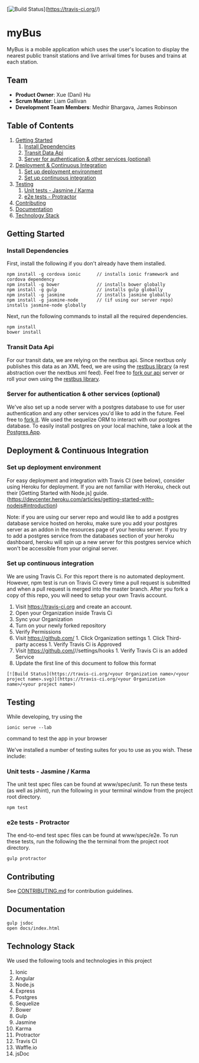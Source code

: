 [![Build Status](https://travis-ci.org/lackadaisicalFoxtrot/betterBus.svg)](https://travis-ci.org/<your Organization name>/<your project name>)

# myBus

MyBus is a mobile application which uses the user's location to display the nearest public transit stations and live 
arrival times for buses and trains at each station. 

## Team

  - __Product Owner__: Xue (Dani) Hu
  - __Scrum Master__: Liam Gallivan
  - __Development Team Members__: Medhir Bhargava, James Robinson

## Table of Contents

1. [Getting Started](#getting-started)
    1. [Install Dependencies](#install-dependencies)
    1. [Transit Data Api](#transit-data-api)
    1. [Server for authentication & other services (optional)](#server-for-authentication--other-services-optional)
1. [Deployment & Continuous Integration](#deployment--continuous-integration)
    1. [Set up deployment environment](#set-up-deployment-environment)
    1. [Set up continuous integration](#set-up-continuous-integration)
1. [Testing](#testing)
    1. [Unit tests - Jasmine / Karma](#unit-tests---jasmine--karma)
    1. [e2e tests - Protractor](#e2e-tests---protractor)
1. [Contributing](#contributing)
1. [Documentation](#documentation)
1. [Technology Stack](#technology-stack)

## Getting Started

### Install Dependencies

First, install the following if you don't already have them installed.

```
npm install -g cordova ionic      // installs ionic framework and cordova dependency
npm install -g bower              // installs bower globally
npm install -g gulp               // installs gulp globally
npm install -g jasmine            // installs jasmine globally
npm install -g jasmine-node       // (if using our server repo) installs jasmine-node globally
```

Next, run the following commands to install all the required dependencies.

```
npm install
bower install
```

### Transit Data Api

For our transit data, we are relying on the nextbus api. Since nextbus only publishes this data as an XML feed, we are
using the [restbus library](http://restbus.info/) (a rest abstraction over the nextbus xml feed). Feel free to [fork
our api](https://github.com/inverted-murmuration/api) server or roll your own using the 
[restbus library](http://restbus.info/). 

### Server for authentication & other services (optional)

We've also set up a node server with a postgres database to use for user authentication and any other services you'd 
like to add in the future. Feel free to [fork it](https://github.com/inverted-murmuration/server). We used the sequelize
ORM to interact with our postgres database. To easily install postgres on your local machine, take a look at the 
[Postgres App](http://postgresapp.com/).

## Deployment & Continuous Integration

### Set up deployment environment

For easy deployment and integration with Travis CI (see below), consider using Heroku for deployment. If you are not
familiar with Heroku, check out their [Getting Started with Node.js] guide.
(https://devcenter.heroku.com/articles/getting-started-with-nodejs#introduction)

Note: if you are using our server repo and would like to add a postgres database service hosted on heroku, make sure
you add your postgres server as an addon in the resources page of your heroku server. If you try to add a postgres
service from the databases section of your heroku dashboard, heroku will spin up a new server for this postgres service
which won't be accessible from your original server.

### Set up continuous integration

We are using Travis Ci. For this report there is no automated deployment. However, npm test is run on Travis Ci every time a pull request is submitted and when a pull request is merged into the master branch. After you fork a copy of this repo, you will need to setup your own Travis account. 

1. Visit https://travis-ci.org and create an account.
1. Open your Organization inside Travis Ci
  1. Sync your Organization
  1. Turn on your newly forked repository
1. Verify Permissions 
  1. Visit https://github.com/<your Organization name>
    1. Click Organization settings
    1. Click Third-party access
    1. Verify Travis Ci is Approved
  1. Visit https://github.com/<your Organization name>/<your project name>/settings/hooks
    1. Verify Travis Ci is an added Service
1. Update the first line of this document to follow this format

```
[![Build Status](https://travis-ci.org/<your Organization name>/<your project name>.svg)](https://travis-ci.org/<your Organization name>/<your project name>)
```

## Testing

While developing, try using the

```
ionic serve --lab
```

command to test the app in your browser

We've installed a number of testing suites for you to use as you wish. These include:

### Unit tests - Jasmine / Karma 

The unit test spec files can be found at www/spec/unit. To run these tests (as well as jshint), run the following in
your terminal window from the project root directory.

```
npm test
```

### e2e tests - Protractor

The end-to-end test spec files can be found at www/spec/e2e. To run these tests, run the following the the terminal from
the project root directory.

```
gulp protractor
```

## Contributing

See [CONTRIBUTING.md](CONTRIBUTING.md) for contribution guidelines.

## Documentation

```
gulp jsdoc
open docs/index.html
```

## Technology Stack

We used the following tools and technologies in this project

1. Ionic
1. Angular
1. Node.js
1. Express
1. Postgres
1. Sequelize
1. Bower
1. Gulp
1. Jasmine
1. Karma
1. Protractor
1. Travis CI
1. Waffle.io
1. jsDoc